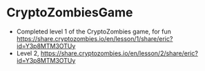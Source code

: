 # CryptoZombiesGame
- Completed level 1 of the CryptoZombies game, for fun https://share.cryptozombies.io/en/lesson/1/share/eric?id=Y3p8MTM3OTUy
- Level 2, https://share.cryptozombies.io/en/lesson/2/share/eric?id=Y3p8MTM3OTUy

